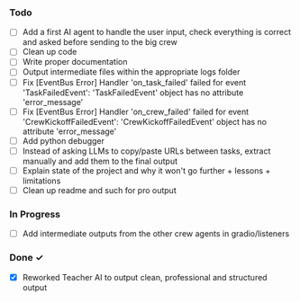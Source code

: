 ### Todo

- [ ] Add a first AI agent to handle the user input, check everything is correct and asked before sending to the big crew
- [ ] Clean up code
- [ ] Write proper documentation
- [ ] Output intermediate files within the appropriate logs folder
- [ ] Fix [EventBus Error] Handler 'on_task_failed' failed for event 'TaskFailedEvent': 'TaskFailedEvent' object has no attribute 'error_message'
- [ ] Fix [EventBus Error] Handler 'on_crew_failed' failed for event 'CrewKickoffFailedEvent': 'CrewKickoffFailedEvent' object has no attribute 'error_message'
- [ ] Add python debugger
- [ ] Instead of asking LLMs to copy/paste URLs between tasks, extract manually and add them to the final output
- [ ] Explain state of the project and why it won't go further + lessons + limitations
- [ ] Clean up readme and such for pro output

### In Progress

- [ ] Add intermediate outputs from the other crew agents in gradio/listeners

### Done ✓

- [x] Reworked Teacher AI to output clean, professional and structured output